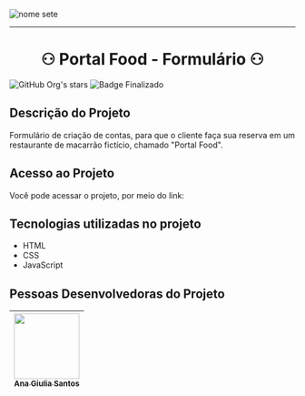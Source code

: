 ![nome sete](https://github.com/anagiulias/MoniBank/assets/115855530/e3a6d2ba-4791-4c1e-b62d-334d940f6fe6)

<hr>
<h1 align="center"> ⚇ Portal Food - Formulário ⚇ </h1>

![GitHub Org's stars](https://img.shields.io/github/stars/anagiulias?style=social)
![Badge Finalizado](https://img.shields.io/badge/STATUS-FINALIZADO-<BRIGHTGREEN)

## Descrição do Projeto
Formulário de criação de contas, para que o cliente faça sua reserva em um restaurante de macarrão fictício, chamado "Portal Food".

## Acesso ao Projeto
Você pode acessar o projeto, por meio do link: </br>

## Tecnologias utilizadas no projeto
* HTML
* CSS
* JavaScript

## Pessoas Desenvolvedoras do Projeto 
| [<img src="https://avatars.githubusercontent.com/u/115855530?v=4" width=115><br><sub>Ana Giulia Santos</sub>](https://github.com/anagiulias)
| :---: |
